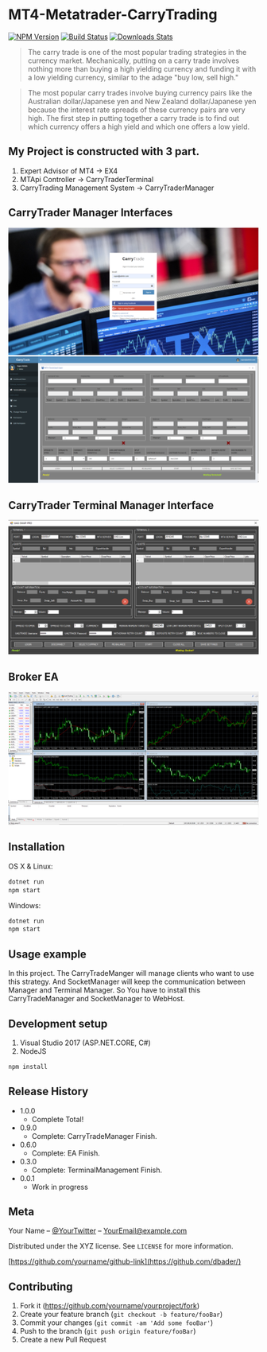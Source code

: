 # MT4-Metatrader-CarryTrading
[![NPM Version][npm-image]][npm-url]
[![Build Status][travis-image]][travis-url]
[![Downloads Stats][npm-downloads]][npm-url]
> The carry trade is one of the most popular trading strategies in the currency market. Mechanically, putting on a carry trade involves nothing more than buying a high yielding currency and funding it with a low yielding currency, similar to the adage "buy low, sell high."

> The most popular carry trades involve buying currency pairs like the Australian dollar/Japanese yen and New Zealand dollar/Japanese yen because the interest rate spreads of these currency pairs are very high. The first step in putting together a carry trade is to find out which currency offers a high yield and which one offers a low yield.

## My Project is constructed with 3 part.
1. Expert Advisor of MT4 -> EX4
2. MTApi Controller -> CarryTraderTerminal
3. CarryTrading Management System -> CarryTraderManager
## CarryTrader Manager Interfaces
![](1.png)
![](2.png)
## CarryTrader Terminal Manager Interface
![](3.png)
## Broker EA
![](4.png)

## Installation

OS X & Linux:

```sh
dotnet run
npm start
```

Windows:

```sh
dotnet run
npm start
```

## Usage example

In this project.
The CarryTradeManger will manage clients who want to use this strategy.
And SocketManager will keep the communication between Manager and Terminal Manager.
So You have to install this CarryTradeManager and SocketManager to WebHost.

## Development setup
1. Visual Studio 2017 (ASP.NET.CORE, C#)
2. NodeJS

```sh
npm install
```

## Release History

* 1.0.0
    * Complete Total!
* 0.9.0
    * Complete: CarryTradeManager Finish.
* 0.6.0
    * Complete: EA Finish.
* 0.3.0
    * Complete: TerminalManagement Finish.
* 0.0.1
    * Work in progress

## Meta

Your Name – [@YourTwitter](https://twitter.com/dbader_org) – YourEmail@example.com

Distributed under the XYZ license. See ``LICENSE`` for more information.

[https://github.com/yourname/github-link](https://github.com/dbader/)

## Contributing

1. Fork it (<https://github.com/yourname/yourproject/fork>)
2. Create your feature branch (`git checkout -b feature/fooBar`)
3. Commit your changes (`git commit -am 'Add some fooBar'`)
4. Push to the branch (`git push origin feature/fooBar`)
5. Create a new Pull Request

<!-- Markdown link & img dfn's -->
[npm-image]: https://img.shields.io/npm/v/datadog-metrics.svg?style=flat-square
[npm-url]: https://npmjs.org/package/datadog-metrics
[npm-downloads]: https://img.shields.io/npm/dm/datadog-metrics.svg?style=flat-square
[travis-image]: https://img.shields.io/travis/dbader/node-datadog-metrics/master.svg?style=flat-square
[travis-url]: https://travis-ci.org/dbader/node-datadog-metrics
[wiki]: https://github.com/yourname/yourproject/wiki
